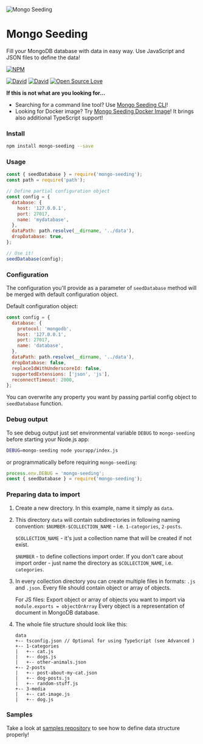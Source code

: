 ![Mongo Seeding](https://raw.githubusercontent.com/pkosiec/mongo-seeding/master/logo.png)

# Mongo Seeding
Fill your MongoDB database with data in easy way. Use JavaScript and JSON files to define the data!

[![NPM](https://nodei.co/npm/mongo-seeding.png)](https://npmjs.org/package/mongo-seeding)

[![David](https://img.shields.io/david/pkosiec/mongo-seeding.svg)]() [![David](https://img.shields.io/david/dev/pkosiec/mongo-seeding.svg)]() [![Open Source Love](https://badges.frapsoft.com/os/mit/mit.svg?v=102)](https://github.com/ellerbrock/open-source-badge/)

**If this is not what are you looking for...**
- Searching for a command line tool? Use [Mongo Seeding CLI](https://github.com/pkosiec/mongo-seeding-cli)!
- Looking for Docker image? Try [Mongo Seeding Docker Image](https://github.com/pkosiec/mongo-seeding-image)! It brings also additional TypeScript support!


### Install
```bash
npm install mongo-seeding --save
```

### Usage
```javascript
const { seedDatabase } = require('mongo-seeding');
const path = require('path');

// Define partial configuration object
const config = {
  database: {
    host: '127.0.0.1',
    port: 27017,
    name: 'mydatabase',
  },
  dataPath: path.resolve(__dirname, '../data'),
  dropDatabase: true,
};

// Use it!
seedDatabase(config);
```

### Configuration
The configuration you'll provide as a parameter of `seedDatabase` method will be merged with default configuration object.

Default configuration object:

```javascript
const config = {
  database: {
    protocol: 'mongodb',
    host: '127.0.0.1',
    port: 27017,
    name: 'database',
  },
  dataPath: path.resolve(__dirname, '../data'),
  dropDatabase: false,
  replaceIdWithUnderscoreId: false,
  supportedExtensions: ['json', 'js'],
  reconnectTimeout: 2000,
};
```

You can overwrite any property you want by passing partial config object to `seedDatabase` function.

### Debug output
To see debug output just set environmental variable `DEBUG` to `mongo-seeding` before starting your Node.js app:

```bash
DEBUG=mongo-seeding node yourapp/index.js
```

or programmatically before requiring `mongo-seeding`:

```javascript
process.env.DEBUG = 'mongo-seeding';
const { seedDatabase } = require('mongo-seeding');
```

### Preparing data to import

1. Create a new directory. In this example, name it simply as `data`.
1. This directory `data` will contain subdirectories in following naming convention: `$NUMBER-$COLLECTION_NAME` - i.e. `1-categories`, `2-posts`.

    `$COLLECTION_NAME` - it's just a collection name that will be created if not exist.

    `$NUMBER` - to define collections import order.  If you don't care about import order - just name the directory as `$COLLECTION_NAME`, i.e. `categories`.   

1. In every collection directory you can create multiple files in formats: `.js` and `.json`. Every file should contain object or array of objects.

    For JS files: Export object or array of objects you want to import via `module.exports = objectOrArray`
    Every object is a representation of document in MongoDB database.

1. The whole file structure should look like this:

    ```
    data
    +-- tsconfig.json // Optional for using TypeScript (see Advanced )
    +-- 1-categories
    |   +-- cat.js
    |   +-- dogs.js
    |   +-- other-animals.json
    +-- 2-posts
    |   +-- post-about-my-cat.json
    |   +-- dog-posts.js
    |   +-- random-stuff.js
    +-- 3-media
    |   +-- cat-image.js
    |   +-- dog.js
    ```

 ### Samples
 Take a look at [samples repository](https://github.com/pkosiec/mongo-seeding-samples) to see how to define data structure properly!
